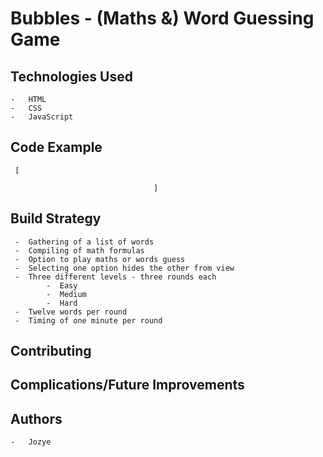 # Bubbles - (Maths &) Word Guessing Game 


## Technologies Used
    -   HTML
    -   CSS
    -   JavaScript


## Code Example
     [

                                    ]
                                    

## Build Strategy
     -  Gathering of a list of words
     -  Compiling of math formulas
     -  Option to play maths or words guess
     -  Selecting one option hides the other from view
     -  Three different levels - three rounds each
            -  Easy
            -  Medium
            -  Hard  
     -  Twelve words per round
     -  Timing of one minute per round

## Contributing


## Complications/Future Improvements


## Authors
    -   Jozye


    




